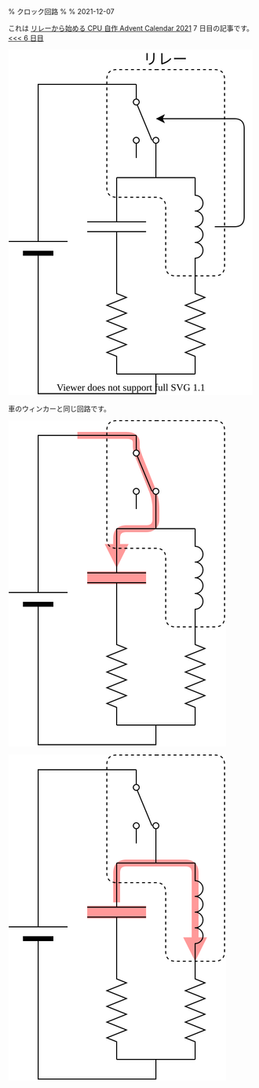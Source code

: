 % クロック回路
%
% 2021-12-07

これは [リレーから始める CPU 自作 Advent Calendar 2021](https://adventar.org/calendars/7052) 7 日目の記事です。[<<< 6 日目](../Day6_Counter/)

![](./img/Clock.dio.svg)

車のウィンカーと同じ回路です。

![](./img/ClockOFF.dio.svg)

![](./img/ClockON.dio.svg)
